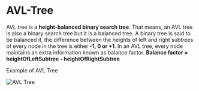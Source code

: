 # AVL-Tree
AVL tree is a **height-balanced binary search tree**. That means, an AVL tree is also a binary search tree but it is a balanced tree. 
A binary tree is said to be balanced if, the difference between the heights of left and right subtrees of every node in the tree is either **-1, 0 or +1**. 
In an AVL tree, every node maintains an extra information known as balance factor. 
               **Balance factor = heightOfLeftSubtree - heightOfRightSubtree**
               
Example of AVL Tree

![AVL Tree](http://www.btechsmartclass.com/data_structures/ds_images/AVL%20Example.png)



